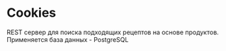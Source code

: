# Cookies
REST сервер для поиска подходящих рецептов на основе продуктов.
Применяется база данных - PostgreSQL
